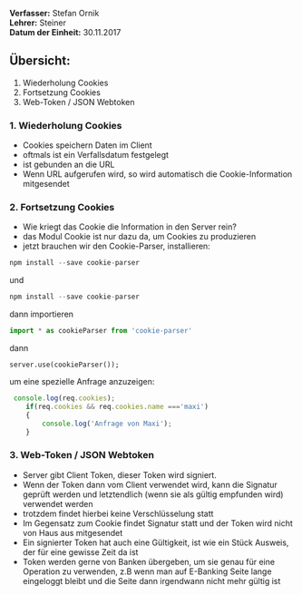 **Verfasser:** Stefan Ornik   
**Lehrer:** Steiner   
**Datum der Einheit:** 30.11.2017
   
## Übersicht: 

1. Wiederholung Cookies
2. Fortsetzung Cookies
3. Web-Token / JSON Webtoken

### 1. Wiederholung Cookies
- Cookies speichern Daten im Client
- oftmals ist ein Verfallsdatum festgelegt
- ist gebunden an die URL
- Wenn URL aufgerufen wird, so wird automatisch die Cookie-Information mitgesendet

### 2. Fortsetzung Cookies
- Wie kriegt das Cookie die Information in den Server rein?
- das Modul Cookie ist nur dazu da, um Cookies zu produzieren
- jetzt brauchen wir den Cookie-Parser, installieren:
```javascript
npm install --save cookie-parser
```
und
```javascript
npm install --save cookie-parser
```
dann importieren
```javascript
import * as cookieParser from 'cookie-parser'
```
dann
```javascrpit
server.use(cookieParser());
```
um eine spezielle Anfrage anzuzeigen:
```javascript
 console.log(req.cookies);
    if(req.cookies && req.cookies.name ==='maxi')
    {
        console.log('Anfrage von Maxi');
    }
```
### 3. Web-Token / JSON Webtoken
- Server gibt Client Token, dieser Token wird signiert.
- Wenn der Token dann vom Client verwendet wird, kann die Signatur geprüft werden und letztendlich (wenn sie als gültig empfunden wird) verwendet werden
- trotzdem findet hierbei keine Verschlüsselung statt
- Im Gegensatz zum Cookie findet Signatur statt und der Token wird nicht von Haus aus mitgesendet
- Ein signierter Token hat auch eine Gültigkeit, ist wie ein Stück Ausweis, der für eine gewisse Zeit da ist
- Token werden gerne von Banken übergeben, um sie genau für eine Operation zu verwenden, z.B wenn man auf E-Banking Seite lange eingeloggt bleibt und die Seite dann irgendwann nicht mehr gültig ist
